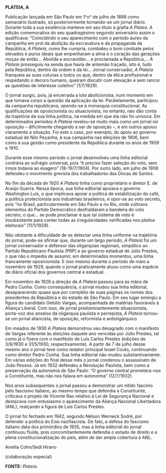 **PLATEIA, A**

Publicação lançada em São Paulo em 1^o^ de julho de 1888 como semanário
ilustrado, só posteriormente tornando-se um jornal diário. Durante toda
a sua existência manteve em seu título a grafia *A Platea*. A edição
comemorativa do seu quadragésimo segundo aniversário assim o
qualificava: “Coincidindo o seu aparecimento com o período áureo da
campanha em prol da abolição da escravatura e da propaganda da
República, *A Plateia*, como lhe cumpria, combateu o bom combate pelos
elevados e puros ideais que empenharam a alma e o coração das gerações
moças de então… Abolida a escravidão… e proclamada a República,… *A
Plateia* prosseguiu na senda que havia de antemão traçado, isto é, tudo
pela República, dentro da ordem e da lei… Jornal conservador, *A
Plateia* franqueia as suas colunas a todos os que, dentro da ética
profissional e respeitando o decoro humano, queiram discutir com
elevação e sem rancor as questões de interesse coletivo” (1/7/1929).

O jornal surgiu, pois, já encerrada a luta abolicionista, num momento em
que tomava corpo a questão da aplicação da lei. Paralelamente,
participou da campanha republicana, opondo-se à monarquia
constitucional. As qualificações de oposicionista ou situacionista, no
entanto, não dão conta da trajetória de sua linha política, na medida em
que ela não foi unívoca. Em determinados períodos *A Plateia* revelou-se
muito mais como um jornal *na* oposição – dificilmente chegando a ser
*de* oposição –, e em outros apoiou claramente a situação. Foi este o
caso, por exemplo, do apoio ao governo estadual de Nilo Peçanha, à sua
campanha nas eleições de 1906, bem como à sua gestão como presidente da
República durante os anos de 1909 e 1910.

Durante esse mesmo período o jornal desenvolveu uma linha editorial
contrária ao sufrágio universal, pois “é preciso fazer seleção do voto,
sem irmos todavia ao exagero” (18-19/7/1904). Por outro lado, em julho
de 1908 defendeu o movimento grevista dos trabalhadores das Docas de
Santos.

No fim da década de 1920 *A Plateia* tinha como proprietário e diretor
E. de Araújo Guerra. Nessa época, sua linha editorial apoiava o governo
Washington Luís, o que implicava apoiar a política de estabilização do
café, a política protecionista aos industriais brasileiros, e opor-se ao
voto secreto, pois “no Brasil, particularmente em São Paulo e no Rio,
onde vultosos elementos do Partido Democrático desfraldaram a bandeira
do voto secreto, o que… se pode proclamar é que tal sistema de voto é
insubsistente para conter todas as irregularidades verificadas nos
pleitos eleitorais” (11/1/1929).

Não obstante a dificuldade de se detectar uma linha uniforme na
trajetória do jornal, pode-se afirmar que, durante um largo período, *A
Plateia* foi um jornal conservador e defensor das oligarquias regionais,
simpático ao Partido Republicano Paulista (PRP) e ao governo estadual de
Júlio Prestes, o que não o impedia de assumir, em determinados momentos,
uma linha francamente oposicionista. E isso mesmo durante o período de
maio a novembro de 1929, quando o jornal praticamente atuou como uma
espécie de diário oficial dos governos central e estadual.

Em novembro de 1929 a direção de *A Plateia* passou para as mãos de
Pedro Cunha. Como consequência, o jornal mudou sua linha editorial,
desaparecendo quase que por completo de suas páginas os nomes dos
presidentes da República e do estado de São Paulo. Em seu lugar emergiu
a figura do candidato Getúlio Vargas, acompanhada de matérias favoráveis
à Aliança Liberal. Com isso, de jornal predominantemente situacionista,
porta-voz dos anseios da oligarquia paulista e perrepista, *A Plateia*
tornou-se um jornal aliancista, de oposição, reformista e
antioligárquico.

Em meados de 1930 *A Plateia* demonstrou seu desagrado com o manifesto
de Vargas referente às eleições daquele ano vencidas por Júlio Prestes,
tal como já o fizera com o manifesto de Luís Carlos Prestes (edições de
3/6/1930 e 31/5/1930, respectivamente). A partir de 7 de julho desse
mesmo ano o jornal teve como redator principal Israel Couto, continuando
como diretor Pedro Cunha. Sua linha editorial não mudou
substantivamente. Em várias edições do final desse mês o jornal condenou
o assassinato de João Pessoa. Já em 1932 defendeu a Revolução Paulista,
bem como a preservação da autonomia de São Paulo: “O governo central
prometera-nos a Constituinte, mas não nos falava em autonomia”
(12/7/1932).

Nos anos subsequentes o jornal passou a demonstrar um nítido fascínio
pelo fascismo italiano, ao mesmo tempo que defendia a Constituinte,
criticava o projeto de Vicente Rao relativo à Lei de Segurança Nacional
e destacava com entusiasmo o aparecimento da Aliança Nacional
Libertadora (ANL), realçando a figura de Luís Carlos Prestes.

O jornal foi fechado em 1942, segundo Nélson Werneck Sodré, por defender
a política do Eixo nazifascista. De fato, a defesa do fascismo italiano
data dos primórdios de 1935, mas a linha editorial do jornal continuou
fluida, pois concomitantemente defendia o estado de direito e a plena
constitucionalização do país, além de dar ampla cobertura à ANL.

Amélia Cohn/Sedi Hirano

(colaboração especial)

**FONTE:** *Plateia*.
